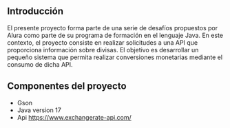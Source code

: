 ## Introducción

El presente proyecto forma parte de una serie de desafíos propuestos por Alura como parte de su programa de formación en el lenguaje Java. 
En este contexto, el proyecto consiste en realizar solicitudes a una API que proporciona información sobre divisas. El objetivo es desarrollar un pequeño sistema que permita realizar conversiones monetarias mediante el consumo de dicha API.

## Componentes del proyecto
- Gson
- Java version 17
- Api https://www.exchangerate-api.com/
